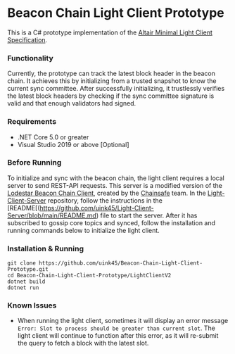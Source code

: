 # Beacon Chain Light Client Prototype

This is a C# prototype implementation of the [Altair Minimal Light Client Specification](https://github.com/ethereum/consensus-specs/blob/dev/specs/altair/sync-protocol.md). 

### Functionality
Currently, the prototype can track the latest block header in the beacon chain. It achieves this by initializing from a trusted snapshot to know the current sync committee. After successfully initializing, it trustlessly verifies the latest block headers by checking if the sync committee signature is valid and that enough validators had signed. 

### Requirements
- .NET Core 5.0 or greater
- Visual Studio 2019 or above [Optional]

### Before Running
To initialize and sync with the beacon chain, the light client requires a local server to send REST-API requests. This server is a modified version of the [Lodestar Beacon Chain Client](https://github.com/ChainSafe/lodestar), created by the [Chainsafe](https://github.com/ChainSafe) team. In the [Light-Client-Server](https://github.com/uink45/Light-Client-Server) repository, follow the instructions in the [README[(https://github.com/uink45/Light-Client-Server/blob/main/README.md) file to start the server. After it has subscribed to gossip core topics and synced, follow the installation and running commands below to initialize the light client.

### Installation & Running
```
git clone https://github.com/uink45/Beacon-Chain-Light-Client-Prototype.git
cd Beacon-Chain-Light-Client-Prototype/LightClientV2
dotnet build
dotnet run
```

### Known Issues
- When running the light client, sometimes it will display an error message `Error: Slot to process should be greater than current slot`. The light client will continue to function after this error, as it will re-submit the query to fetch a block with the latest slot.
